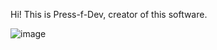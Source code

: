 Hi! This is Press-f-Dev, creator of this software.

![image](https://github.com/Press-f-Dev/Press-F/assets/157921624/2552930f-d1aa-48e7-a3ec-684b98162506)
